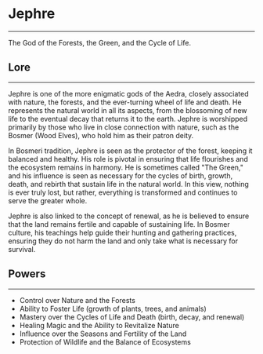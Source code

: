 # Jephre

---

The God of the Forests, the Green, and the Cycle of Life.

## Lore

---

Jephre is one of the more enigmatic gods of the Aedra, closely associated with nature, the forests, and the ever-turning wheel of life and death. He represents the natural world in all its aspects, from the blossoming of new life to the eventual decay that returns it to the earth. Jephre is worshipped primarily by those who live in close connection with nature, such as the Bosmer (Wood Elves), who hold him as their patron deity.

In Bosmeri tradition, Jephre is seen as the protector of the forest, keeping it balanced and healthy. His role is pivotal in ensuring that life flourishes and the ecosystem remains in harmony. He is sometimes called "The Green," and his influence is seen as necessary for the cycles of birth, growth, death, and rebirth that sustain life in the natural world. In this view, nothing is ever truly lost, but rather, everything is transformed and continues to serve the greater whole.

Jephre is also linked to the concept of renewal, as he is believed to ensure that the land remains fertile and capable of sustaining life. In Bosmer culture, his teachings help guide their hunting and gathering practices, ensuring they do not harm the land and only take what is necessary for survival.

## Powers

---

- Control over Nature and the Forests
- Ability to Foster Life (growth of plants, trees, and animals)
- Mastery over the Cycles of Life and Death (birth, decay, and renewal)
- Healing Magic and the Ability to Revitalize Nature
- Influence over the Seasons and Fertility of the Land
- Protection of Wildlife and the Balance of Ecosystems
